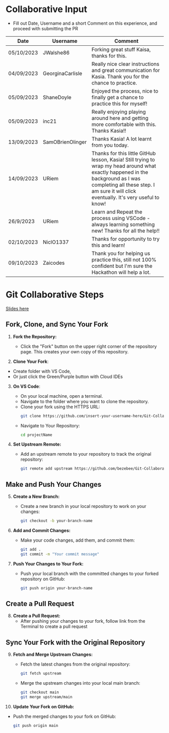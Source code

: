 # Collaborative Input

- Fill out Date, Username and a short Comment on this experience, and proceed with submitting the PR

| Date       | Username         | Comment                                                                                                                                                                                                                    |
| ---------- | ---------------- | -------------------------------------------------------------------------------------------------------------------------------------------------------------------------------------------------------------------------- |
| 05/10/2023 | JWalshe86        | Forking great stuff Kaisa, thanks for this.                                                                                                                                                                                |
| 04/09/2023 | GeorginaCarlisle | Really nice clear instructions and great communication for Kasia. Thank you for the chance to practice.                                                                                                                    |
| 05/09/2023 | ShaneDoyle       | Enjoyed the process, nice to finally get a chance to practice this for myself!                                                                                                                                             |
| 05/09/2023 | inc21            | Really enjoying playing around here and getting more comfortable with this. Thanks Kasia!!                                                                                                                                 |
| 13/09/2023 | SamOBrienOlinger | Thanks Kasia! A lot learnt from you today.                                                                                                                                                                                 |
| 14/09/2023 | URiem            | Thanks for this little GitHub lesson, Kasia! Still trying to wrap my head around what exactly happened in the background as I was completing all these step. I am sure it will click eventually. It's very useful to know! |
| 26/9/2023  | URiem            | Learn and Repeat the process using VSCode - always learning something new! Thanks for all the help!!                                                                                                                       |
| 02/10/2023 | NiclO1337        | Thanks for opportunity to try this and learn!                                                                                                                                                                              |
| 09/10/2023 | Zaicodes         | Thank you for helping us practice this, still not 100% confident but I'm sure the Hackathon will help a lot.                                                                                                               |

# Git Collaborative Steps

[Slides here](https://app.box.com/s/r356kxmp3yiwa96evgmpera7il9t4xyg)

## Fork, Clone, and Sync Your Fork

1. **Fork the Repository:**

   - Click the "Fork" button on the upper right corner of the repository page. This creates your own copy of this repository.

2. **Clone Your Fork**:

- Create folder with VS Code,
- Or just click the Green/Purple button with Cloud IDEs

3. **On VS Code**:

   - On your local machine, open a terminal.
   - Navigate to the folder where you want to clone the repository.
   - Clone your fork using the HTTPS URL:
     ```bash
     git clone https://github.com/insert-your-username-here/Git-Collaborative.git
     ```
   - Navigate to Your Repository:
     ```bash
     cd projectName
     ```

4. **Set Upstream Remote:**
   - Add an upstream remote to your repository to track the original repository:
     ```bash
     git remote add upstream https://github.com/bezebee/Git-Collaborative.git
     ```

## Make and Push Your Changes

5. **Create a New Branch:**

   - Create a new branch in your local repository to work on your changes:
     ```bash
     git checkout -b your-branch-name
     ```

6. **Add and Commit Changes:**

   - Make your code changes, add them, and commit them:
     ```bash
     git add .
     git commit -m "Your commit message"
     ```

7. **Push Your Changes to Your Fork:**
   - Push your local branch with the committed changes to your forked repository on GitHub:
     ```bash
     git push origin your-branch-name
     ```

## Create a Pull Request

8. **Create a Pull Request:**
   - After pushing your changes to your fork, follow link from the Terminal to create a pull request

## Sync Your Fork with the Original Repository

9. **Fetch and Merge Upstream Changes:**

   - Fetch the latest changes from the original repository:
     ```bash
     git fetch upstream
     ```
   - Merge the upstream changes into your local main branch:
     ```bash
     git checkout main
     git merge upstream/main
     ```

10. **Update Your Fork on GitHub:**

- Push the merged changes to your fork on GitHub:
  ```bash
  git push origin main
  ```
